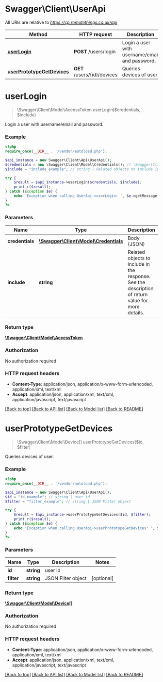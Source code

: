 # Swagger\Client\UserApi

All URIs are relative to *https://cp.remotethings.co.uk/api*

Method | HTTP request | Description
------------- | ------------- | -------------
[**userLogin**](UserApi.md#userLogin) | **POST** /users/login | Login a user with username/email and password.
[**userPrototypeGetDevices**](UserApi.md#userPrototypeGetDevices) | **GET** /users/{id}/devices | Queries devices of user.


# **userLogin**
> \Swagger\Client\Model\AccessToken userLogin($credentials, $include)

Login a user with username/email and password.

### Example
```php
<?php
require_once(__DIR__ . '/vendor/autoload.php');

$api_instance = new Swagger\Client\Api\UserApi();
$credentials = new \Swagger\Client\Model\Credentials(); // \Swagger\Client\Model\Credentials | Body (JSON)
$include = "include_example"; // string | Related objects to include in the response. See the description of return value for more details.

try {
    $result = $api_instance->userLogin($credentials, $include);
    print_r($result);
} catch (Exception $e) {
    echo 'Exception when calling UserApi->userLogin: ', $e->getMessage(), PHP_EOL;
}
?>
```

### Parameters

Name | Type | Description  | Notes
------------- | ------------- | ------------- | -------------
 **credentials** | [**\Swagger\Client\Model\Credentials**](../Model/Credentials.md)| Body (JSON) |
 **include** | **string**| Related objects to include in the response. See the description of return value for more details. | [optional]

### Return type

[**\Swagger\Client\Model\AccessToken**](../Model/AccessToken.md)

### Authorization

No authorization required

### HTTP request headers

 - **Content-Type**: application/json, application/x-www-form-urlencoded, application/xml, text/xml
 - **Accept**: application/json, application/xml, text/xml, application/javascript, text/javascript

[[Back to top]](#) [[Back to API list]](../../README.md#documentation-for-api-endpoints) [[Back to Model list]](../../README.md#documentation-for-models) [[Back to README]](../../README.md)

# **userPrototypeGetDevices**
> \Swagger\Client\Model\Device[] userPrototypeGetDevices($id, $filter)

Queries devices of user.

### Example
```php
<?php
require_once(__DIR__ . '/vendor/autoload.php');

$api_instance = new Swagger\Client\Api\UserApi();
$id = "id_example"; // string | user id
$filter = "filter_example"; // string | JSON Filter object

try {
    $result = $api_instance->userPrototypeGetDevices($id, $filter);
    print_r($result);
} catch (Exception $e) {
    echo 'Exception when calling UserApi->userPrototypeGetDevices: ', $e->getMessage(), PHP_EOL;
}
?>
```

### Parameters

Name | Type | Description  | Notes
------------- | ------------- | ------------- | -------------
 **id** | **string**| user id |
 **filter** | **string**| JSON Filter object | [optional]

### Return type

[**\Swagger\Client\Model\Device[]**](../Model/Device.md)

### Authorization

No authorization required

### HTTP request headers

 - **Content-Type**: application/json, application/x-www-form-urlencoded, application/xml, text/xml
 - **Accept**: application/json, application/xml, text/xml, application/javascript, text/javascript

[[Back to top]](#) [[Back to API list]](../../README.md#documentation-for-api-endpoints) [[Back to Model list]](../../README.md#documentation-for-models) [[Back to README]](../../README.md)

